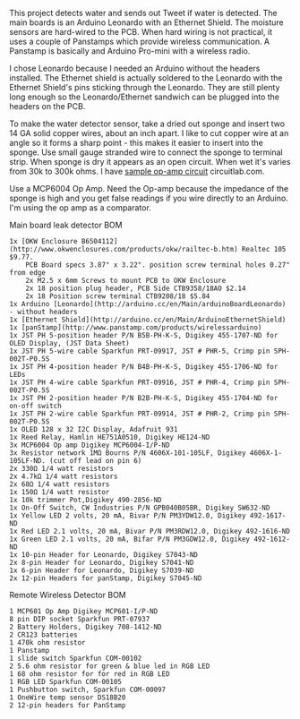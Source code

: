 This project detects water and sends out  Tweet if water is detected.  The main boards is an Arduino Leonardo with an Ethernet Shield.  The moisture sensors are hard-wired to the PCB.  When hard wiring is not practical, it uses a couple of Panstamps which provide wireless communication.  A Panstamp is basically and Arduino Pro-mini with a wireless radio.  

I chose Leonardo because I needed an Arduino without the headers installed.  The Ethernet shield is actually soldered to the Leonardo with the Ethernet Shield's pins sticking through the Leonardo.  They are still plenty long enough so the Leonardo/Ethernet sandwich can be plugged into the headers on the PCB.

To make the water detector sensor, take a dried out sponge and insert two 14 GA solid copper wires, about an inch apart.  I like to cut copper wire at an angle so it forms a sharp point - this makes it easier to insert into the sponge.  Use small gauge stranded wire to connect the sponge to terminal strip. When sponge is dry it appears as an open circuit. When wet it's varies from 30k to 300k ohms.  I have [sample op-amp circuit](https://www.circuitlab.com/circuit/ayhr2v/water-detector-v2/) circuitlab.com.

Use a MCP6004 Op Amp. Need the Op-amp because the impedance of the sponge is high and you get false readings if you wire directly to an Arduino. I'm using the op amp as a comparator.


Main board leak detector BOM

    1x [OKW Enclosure B6504112](http://www.okwenclosures.com/products/okw/railtec-b.htm) Realtec 105 $9.77. 
        PCB Board specs 3.87" x 3.22". position screw terminal holes 0.27" from edge
        2x M2.5 x 6mm Screws to mount PCB to OKW Enclosure
        2x 18 position plug header, PCB Side CTB9358/18AO $2.14
        2x 18 Position screw terminal CTB9208/18 $5.84 
    1x Arduino [Leonardo](http://arduino.cc/en/Main/arduinoBoardLeonardo) - without headers
    1x [Ethernet Shield](http://arduino.cc/en/Main/ArduinoEthernetShield)
    1x [panStamp](http://www.panstamp.com/products/wirelessarduino)
    1x JST PH 5-position header P/N B5B-PH-K-S, Digikey 455-1707-ND for OLED Display, (JST Data Sheet)
    1x JST PH 5-wire cable Sparkfun PRT-09917, JST # PHR-5, Crimp pin SPH-002T-P0.5S
    1x JST PH 4-position header P/N B4B-PH-K-S, Digikey 455-1706-ND for LEDs
    1x JST PH 4-wire cable Sparkfun PRT-09916, JST # PHR-4, Crimp pin SPH-002T-P0.5S
    1x JST PH 2-position header P/N B2B-PH-K-S, Digikey 455-1704-ND for on-off switch
    1x JST PH 2-wire cable Sparkfun PRT-09914, JST # PHR-2, Crimp pin SPH-002T-P0.5S
    1x OLED 128 x 32 I2C Display, Adafruit 931
    1x Reed Relay, Hamlin HE751A0510, Digikey HE124-ND
    3x MCP6004 Op amp Digikey MCP6004-I/P-ND
    3x Resistor network 1MΩ Bourns P/N 4606X-101-105LF, Digikey 4606X-1-105LF-ND. (cut off lead on pin 6)
    2x 330Ω 1/4 watt resistors
    2x 4.7kΩ 1/4 watt resistors
    2x 68Ω 1/4 watt resistors
    1x 150Ω 1/4 watt resistor
    1x 10k trimmer Pot,Digikey 490-2856-ND
    1x On-Off Switch, CW Industries P/N GPB040B05BR, Digikey SW632-ND
    1x Yellow LED 2 volts, 20 mA, Bivar P/N PM3YDW12.0, Digikey 492-1617-ND
    1x Red LED 2.1 volts, 20 mA, Bivar P/N PM3RDW12.0, Digikey 492-1616-ND
    1x Green LED 2.1 volts, 20 mA, Bifar P/N PM3GDW12.0, Digikey 492-1612-ND
    1x 10-pin Header for Leonardo, Digikey S7043-ND
    2x 8-pin Header for Leonardo, Digikey S7041-ND
    1x 6-pin Header for Leonardo, Digikey S7039-ND
    2x 12-pin Headers for panStamp, Digikey S7045-ND 


Remote Wireless Detector BOM

    1 MCP601 Op Amp Digikey MCP601-I/P-ND
    8 pin DIP socket Sparkfun PRT-07937
    2 Battery Holders, Digikey 708-1412-ND
    2 CR123 batteries
    1 470k ohm resistor
    1 Panstamp
    1 slide switch Sparkfun COM-00102
    2 5.6 ohm resistor for green & blue led in RGB LED
    1 68 ohm resistor for for red in RGB LED
    1 RGB LED Sparkfun COM-00105
    1 Pushbutton switch, Sparkfun COM-00097
    1 OneWire temp sensor DS18B20
    2 12-pin headers for PanStamp 